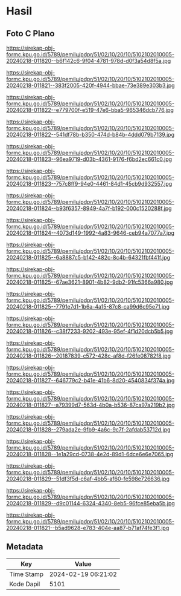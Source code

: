 # Hasil

## Foto C Plano

https://sirekap-obj-formc.kpu.go.id/5789/pemilu/pdpr/51/02/10/20/10/5102102010005-20240218-011820--b6f142c6-9f04-4781-978d-d0f3a54d8f5a.jpg

https://sirekap-obj-formc.kpu.go.id/5789/pemilu/pdpr/51/02/10/20/10/5102102010005-20240218-011821--383f2005-420f-4944-bbae-73e389e303b3.jpg

https://sirekap-obj-formc.kpu.go.id/5789/pemilu/pdpr/51/02/10/20/10/5102102010005-20240218-011822--e779700f-e519-47e6-bba5-965346dcb776.jpg

https://sirekap-obj-formc.kpu.go.id/5789/pemilu/pdpr/51/02/10/20/10/5102102010005-20240218-011822--541df78b-b350-474d-b84b-4ddd079b7139.jpg

https://sirekap-obj-formc.kpu.go.id/5789/pemilu/pdpr/51/02/10/20/10/5102102010005-20240218-011823--96ea9719-d03b-4361-9176-f6bd2ec661c0.jpg

https://sirekap-obj-formc.kpu.go.id/5789/pemilu/pdpr/51/02/10/20/10/5102102010005-20240218-011823--757c8ff9-94e0-4461-84d1-45cb9d932557.jpg

https://sirekap-obj-formc.kpu.go.id/5789/pemilu/pdpr/51/02/10/20/10/5102102010005-20240218-011824--b93f6357-8949-4a7f-b192-000c1520288f.jpg

https://sirekap-obj-formc.kpu.go.id/5789/pemilu/pdpr/51/02/10/20/10/5102102010005-20240218-011824--4073d149-1992-4a83-9646-ceb94a7077a7.jpg

https://sirekap-obj-formc.kpu.go.id/5789/pemilu/pdpr/51/02/10/20/10/5102102010005-20240218-011825--6a8887c5-b142-482c-8c4b-64321fbf441f.jpg

https://sirekap-obj-formc.kpu.go.id/5789/pemilu/pdpr/51/02/10/20/10/5102102010005-20240218-011825--67ae3621-8901-4b82-9db2-91fc5366a980.jpg

https://sirekap-obj-formc.kpu.go.id/5789/pemilu/pdpr/51/02/10/20/10/5102102010005-20240218-011825--7791e7d1-1b6a-4a15-87c8-ca99d6c95e71.jpg

https://sirekap-obj-formc.kpu.go.id/5789/pemilu/pdpr/51/02/10/20/10/5102102010005-20240218-011826--c38f7233-9202-493e-95ef-4f1d20dcb5b5.jpg

https://sirekap-obj-formc.kpu.go.id/5789/pemilu/pdpr/51/02/10/20/10/5102102010005-20240218-011826--20187839-c572-428c-af8d-f26fe08782f8.jpg

https://sirekap-obj-formc.kpu.go.id/5789/pemilu/pdpr/51/02/10/20/10/5102102010005-20240218-011827--646779c2-b41e-41b6-8d20-4540834f374a.jpg

https://sirekap-obj-formc.kpu.go.id/5789/pemilu/pdpr/51/02/10/20/10/5102102010005-20240218-011827--a79399d7-563d-4b0a-b536-87ca97a219b2.jpg

https://sirekap-obj-formc.kpu.go.id/5789/pemilu/pdpr/51/02/10/20/10/5102102010005-20240218-011828--279ada2e-9fb9-4a6c-9c7f-2afdab53712d.jpg

https://sirekap-obj-formc.kpu.go.id/5789/pemilu/pdpr/51/02/10/20/10/5102102010005-20240218-011828--1e1a29cd-0738-4e2d-89d1-6dce6e6e7065.jpg

https://sirekap-obj-formc.kpu.go.id/5789/pemilu/pdpr/51/02/10/20/10/5102102010005-20240218-011829--51df3f5d-c6af-4bb5-af60-fe598e726636.jpg

https://sirekap-obj-formc.kpu.go.id/5789/pemilu/pdpr/51/02/10/20/10/5102102010005-20240218-011829--d9c01144-6324-4340-8eb5-96fce85eba5b.jpg

https://sirekap-obj-formc.kpu.go.id/5789/pemilu/pdpr/51/02/10/20/10/5102102010005-20240218-011821--b5ad9628-e783-404e-aa87-b71af74fe3f1.jpg


## Metadata

| Key        | Value               |
| ---------- | ------------------- |
| Time Stamp | 2024-02-19 06:21:02 |
| Kode Dapil | 5101                |



